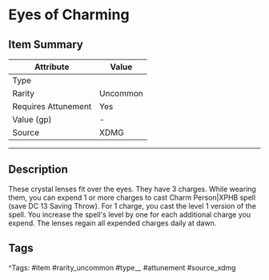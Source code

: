 # Eyes of Charming

## Item Summary

| Attribute            | Value                        |
|----------------------|------------------------------|
| Type                 |   |
| Rarity               | Uncommon             |
| Requires Attunement  | Yes                |
| Value (gp)           | -    |
| Source               | XDMG |

---

## Description

These crystal lenses fit over the eyes. They have 3 charges. While wearing them, you can expend 1 or more charges to cast Charm Person|XPHB spell (save DC 13 Saving Throw). For 1 charge, you cast the level 1 version of the spell. You increase the spell's level by one for each additional charge you expend. The lenses regain all expended charges daily at dawn.

## Tags

^Tags: #item #rarity_uncommon #type__ #attunement #source_xdmg